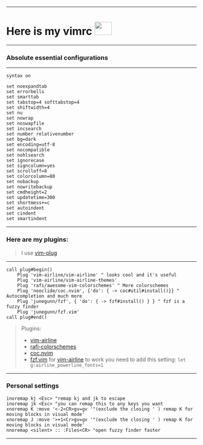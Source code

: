 ***

# Here is my vimrc <img src="https://download.logo.wine/logo/Vim_(text_editor)/Vim_(text_editor)-Logo.wine.png" width="45" height="35" alt=""> 

***

### Absolute essential configurations

***

```vim
syntax on

set noexpandtab
set errorbells
set smarttab
set tabstop=4 softtabstop=4
set shiftwidth=4
set nu
set nowrap
set noswapfile
set incsearch
set number relativenumber
set bg=dark
set encoding=utf-8
set nocompatible
set nohlsearch
set ignorecase
set signcolumn=yes
set scrolloff=8
set colorcolumn=80
set nobackup
set nowritebackup
set cmdheight=2
set updatetime=300
set shortmess+=c
set autoindent
set cindent
set smartindent
```

***

### Here are my plugins:
>I use [vim-plug](https://github.com/junegunn/vim-plug)

***

```vim
call plug#begin()
	Plug 'vim-airline/vim-airline' " looks cool and it's useful
	Plug 'vim-airline/vim-airline-themes'
	Plug 'rafi/awesome-vim-colorschemes' " More colorschemes
    Plug 'neoclide/coc.nvim', {'do': { -> coc#util#install()}} " Autocompletion and much more
    Plug 'junegunn/fzf', { 'do': { -> fzf#install() } } " fzf is a fuzzy finder
    Plug 'junegunn/fzf.vim'
call plug#end()
```

>Plugins:
>* [vim-airline](https://github.com/vim-airline/vim-airline)
>* [rafi-colorschemes](https://github.com/rafi/awesome-vim-colorschemes)
>* [coc.nvim](https://github.com/neoclide/coc.nvim)
>* [fzf.vim](https://github.com/junegunn/fzf.vim)
>for [vim-airline](https://github.com/vim-airline/vim-airline) to work you need to add this setting: `let g:airline_powerline_fonts=1`

***

### Personal settings

```vim
inoremap kj <Esc> "remap kj and jk to escape 
inoremap jk <Esc> "you can remap this to any keys you want
xnoremap K :move '<-2<CR>gv=gv '"(exclude the closing ' ) remap K for moving blocks in visual mode'
xnoremap J :move '>+1<Cr>gv=gv '"(exclude the closing ' ) remap K for moving blocks in visual mode'
nnoremap <silent> :: :Files<CR> "open fuzzy finder faster
```

***
